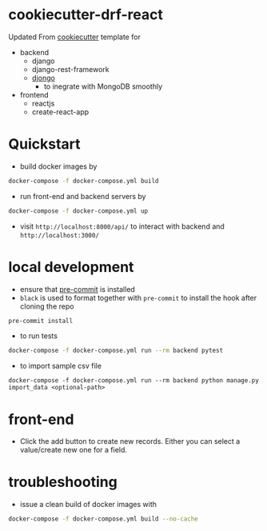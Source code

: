 # cookiecutter-drf-react

Updated From [cookiecutter](https://github.com/audreyr/cookiecutter) template for
 - backend
   - django
   - django-rest-framework
   - [djongo](https://nesdis.github.io/djongo/get-started/)
        - to inegrate with MongoDB smoothly 
 - frontend
   - reactjs
   - create-react-app


# Quickstart

- build docker images by

```sh
docker-compose -f docker-compose.yml build
```

- run front-end and backend servers by

```sh
docker-compose -f docker-compose.yml up
```

- visit `http://localhost:8000/api/` to interact with backend and `http://localhost:3000/`

# local development

- ensure that [pre-commit](https://pre-commit.com/) is installed 
- `black` is used to format together with `pre-commit` to install the hook after cloning the repo

```bash
pre-commit install
```

- to run tests

```bash
docker-compose -f docker-compose.yml run --rm backend pytest
```

- to import sample csv file

```
docker-compose -f docker-compose.yml run --rm backend python manage.py import_data <optional-path>
```

# front-end

- Click the add button to create new records. Either you can select a value/create new one for a field.

# troubleshooting

- issue a clean build of docker images with 

```bash
docker-compose -f docker-compose.yml build --no-cache
```
